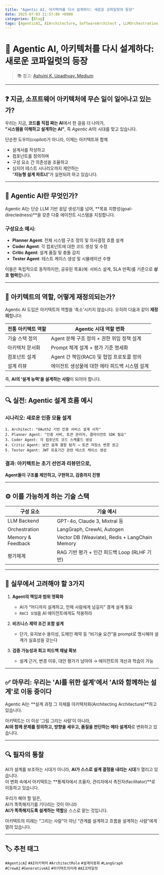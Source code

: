 ```yaml
---
title: "Agentic AI, 아키텍처를 다시 설계하다: 새로운 코파일럿의 등장"
date: 2025-07-03 21:57:00 +0900
categories: [Blog]
tags: [AgenticAI, AIArchitecture, SoftwareArchitect , LLMOrchestration, PromptEngineering, AutonomousAgents, ArchitectureAutomation, AIinDevelopment]
---
```


# 🧠 Agentic AI, 아키텍처를 다시 설계하다: 새로운 코파일럿의 등장

> 📚 참고: [Ashvini K. Upadhyay, Medium](https://medium.com/@ashu667/the-software-architects-new-co-pilot-is-agentic-ai-about-to-re-architect-how-we-build-software-7d00a5993c11?utm_source=chatgpt.com)

---

## ❓ 지금, 소프트웨어 아키텍처에 무슨 일이 일어나고 있는가?

우리는 지금, **코드를 직접 짜는 AI**에서 한 걸음 더 나아가,  
**"시스템을 이해하고 설계하는 AI"**, 즉 *Agentic AI*의 시대를 맞고 있습니다.

단순한 도우미(copilot)가 아니라, 이제는 아키텍트와 함께  
- 설계서를 작성하고  
- 컴포넌트를 정의하며  
- 구성 요소 간 의존성을 조율하고  
- 심지어 테스트 시나리오까지 제안하는  
“**지능형 설계 파트너**”가 실현되려 하고 있습니다.

---

## 🤖 Agentic AI란 무엇인가?

Agentic AI는 단순 LLM 기반 응답 생성기를 넘어, **목표 지향성(goal-directedness)**을 갖춘 다중 에이전트 시스템을 지칭합니다.

### 구성요소 예시:

- **Planner Agent**: 전체 시스템 구조 정의 및 의사결정 흐름 설계  
- **Coder Agent**: 각 컴포넌트에 대한 코드 생성 및 수정  
- **Critic Agent**: 설계 품질 및 충돌 감지  
- **Tester Agent**: 테스트 케이스 생성 및 시뮬레이션 수행

이들은 독립적으로 동작하지만, 공유된 목표(예: 서비스 설계, SLA 만족)를 기준으로 **상호 협력**합니다.

---

## 🧩 아키텍트의 역할, 어떻게 재정의되는가?

Agentic AI 도입은 아키텍트의 역할을 ‘축소’시키지 않습니다. 오히려 다음과 같이 **재정의**합니다:

| 전통 아키텍트 역할 | Agentic 시대 역할 변화 |
|------------------|--------------------|
| 기술 스택 정의 | Agent 분해 구조 정의 + 권한 위임 정책 설계 |
| 아키텍처 문서화 | Prompt 체계 설계 + 평가 기준 명세화 |
| 컴포넌트 설계 | Agent 간 책임(RACI) 및 협업 프로토콜 정의 |
| 설계 리뷰 | 에이전트 생성물에 대한 메타 피드백 시스템 설계 |

즉, **AI의 ‘설계 능력’을 설계하는 사람**이 되어야 합니다.

---

## 🔍 실전: Agentic 설계 흐름 예시

### 시나리오: 새로운 인증 모듈 설계

```
1. Architect: "OAuth2 기반 인증 서비스 설계 시작"
2. Planner Agent: "인증 서버, 토큰 관리자, 클라이언트 SDK 필요"
3. Coder Agent: 각 컴포넌트 코드 스캐폴드 생성
4. Critic Agent: 보안 설계 결함 탐지 → 토큰 저장소 변경 권고
5. Tester Agent: JWT 유효기간 관련 테스트 케이스 생성
```

### 결과: 아키텍트는 초기 선언과 리뷰만으로,  
**Agent들이 구조를 제안하고, 구현하고, 검증까지 진행**

---

## ⚙️ 이를 가능하게 하는 기술 스택

| 구성 요소 | 기술 예시 |
|-----------|-----------|
| LLM Backend | GPT-4o, Claude 3, Mixtral 등 |
| Orchestration | LangGraph, CrewAI, Autogen |
| Memory & Feedback | Vector DB (Weaviate), Redis + LangChain Memory |
| 평가체계 | RAG 기반 평가 + 인간 피드백 Loop (RLHF 기반) |

---

## 🧠 실무에서 고려해야 할 3가지

1. **Agent의 책임과 범위 명확화**  
   - AI가 “어디까지 설계하고, 언제 사람에게 넘길지” 경계 설계 필요  
   - `RACI 모델`을 AI 에이전트에게도 적용하라

2. **비즈니스 제약 조건 포함 설계**  
   - 단가, 유지보수 용이성, 도메인 제약 등 “비기술 요건”을 prompt로 명시해야 설계가 실효성을 갖는다

3. **검증 가능성과 회고 피드백 채널 확보**  
   - 설계 근거, 변경 이유, 대안 평가가 남아야 → 에이전트의 개선과 학습이 가능

---

## ✅ 마무리: 우리는 'AI를 위한 설계'에서 'AI와 함께하는 설계'로 이동 중이다

Agentic AI는 **설계 과정 그 자체를 아키텍처화(Architecting Architecture)**하고 있습니다.

아키텍트는 더 이상 ‘그림 그리는 사람’이 아니라,  
**AI와 함께 문제를 정의하고, 방향을 세우고, 품질을 판단하는 메타 설계자**로 변화하고 있습니다.

---

## 🔍 필자의 통찰

AI가 설계를 보조하는 시대가 아니라, **AI가 스스로 설계 결정을 내리는 시대**가 열리고 있습니다.  
이 변화 속에서 아키텍트는 **통제자에서 조율자, 관리자에서 촉진자(facilitator)**로 이동하고 있습니다.

우리가 해야 할 일은,  
AI가 똑똑해지기를 기다리는 것이 아니라  
**AI가 똑똑해지도록 설계하는 역할**을 스스로 맡는 것입니다.

아키텍트의 미래는 “그리는 사람”이 아닌 “관계를 설계하고 흐름을 설계하는 사람”에게 열려 있습니다.

---

## 🏷️ 추천 태그

`#AgenticAI` `#AI아키텍처` `#ArchitectRole` `#설계자동화` `#LangGraph`  
`#CrewAI` `#GenerativeAI` `#아키텍트의미래` `#AI코파일럿`

